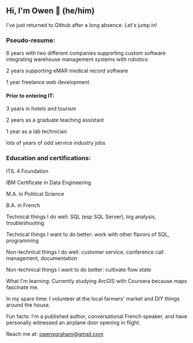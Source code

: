 ## Hi, I'm Owen 👋 (he/him)

<!--
**forgotten-where-clause/forgotten-where-clause** is a ✨ _special_ ✨ repository because its `README.md` (this file) appears on your GitHub profile.

Here are some ideas to get you started:

- 🌱 I’m currently learning ...
- 👯 I’m looking to collaborate on ...
- 🤔 I’m looking for help with ...
- 💬 Ask me about ...
- 📫 How to reach me: ...
- 😄 Pronouns: ...
- ⚡ Fun fact: ...
-->
I've just returned to Github after a long absence. Let's jump in!

### Pseudo-resume:

6 years with two different companies supporting custom software integrating warehouse management systems with robotics

2 years supporting eMAR medical record software

1 year freelance web development


#### Prior to entering IT:

3 years in hotels and tourism

2 years as a graduate teaching assistant

1 year as a lab technician

lots of years of odd service industry jobs


### Education and certifications:

ITIL 4 Foundation

IBM Certificate in Data Engineering

M.A. in Political Science

B.A. in French


Technical things I do well: SQL (esp SQL Server), log analysis, troubleshooting

Technical things I want to do better: work with other flavors of SQL, programming

Non-technical things I do well: customer service, conference call management, documentation

Non-technical things I want to do better: cultivate flow state

What I'm learning: Currently studying ArcGIS with Coursera because maps fascinate me.

In my spare time: I volunteer at the local farmers' market and DIY things around the house.


Fun facts: I'm a published author, conversational French speaker, and have personally witnessed an airplane door opening in flight.

Reach me at: owenxgraham@gmail.com


